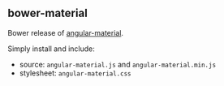 ## bower-material

Bower release of [angular-material](https://github.com/angular/material).

Simply install and include:

* source: `angular-material.js` and `angular-material.min.js`
* stylesheet: `angular-material.css`

